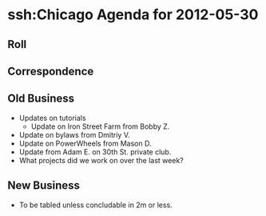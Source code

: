 # ssh:Chicago Agenda for 2012-05-30 #

## Roll ##

## Correspondence ##

## Old Business ##
 * Updates on tutorials
   - Update on Iron Street Farm from Bobby Z.
 * Update on bylaws from Dmitriy V.
 * Update on PowerWheels from Mason D.
 * Update from Adam E. on 30th St. private club.
 * What projects did we work on over the last week?

## New Business ##
 * To be tabled unless concludable in 2m or less.